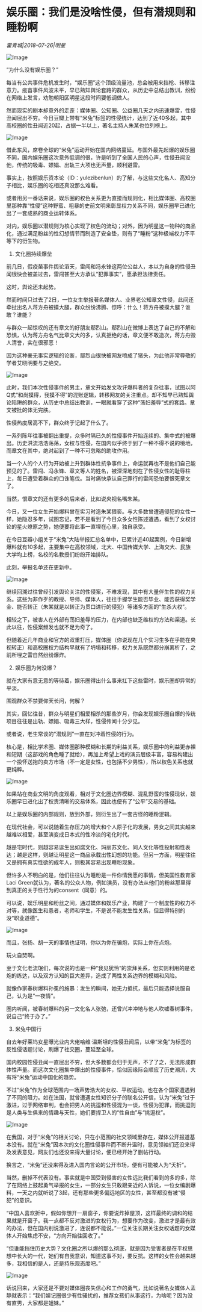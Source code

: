 # 娱乐圈：我们是没啥性侵，但有潜规则和睡粉啊

*霍青城|2018-07-26|明星*

![Image](http://p3.pstatp.com/large/pgc-image/153265280826878b9aa895d)

“为什么没有娱乐圈？”

每当有公共事件危机发生时，“娱乐圈”这个顶级流量池，总会被用来挡枪、转移注意力。疫苗事件风波未平，早已熟知舆论套路的群众，从历史中总结出教训，纷纷在网络上发言，劝勉朝阳区明星这段时间要低调做人。

然而现实的剧本却意外的走歪：媒体圈、公知圈、公益圈几天之内迅速爆雷，性侵丑闻层出不穷。今日豆瓣上带有“米兔”标签的性侵统计，达到了近40多起，其中高校圈的性丑闻近20起，占据一半以上，著名主持人朱某也位列榜上。

![Image](http://p3.pstatp.com/large/pgc-image/15326527132298932a2f5ae)

借此东风，席卷全球的“米兔”运动开始在国内网络蔓延。与国外最先起爆的娱乐圈不同，国内娱乐圈这次意外低调的很，许是听到了全国人民的心声，性侵丑闻没他，传统的吸毒、嫖娼、出轨三大项也无声量，顺利避雷。

事实上，按照娱乐资本论（ID：yulezibenlun）的了解，与这些文化名人、高知分子相比，娱乐圈的吃相还真没那么难看。

或者用另一番话来说，娱乐圈的权色关系更为直接而规则化，相比媒体圈、高校圈里那种靠“性侵”这种野蛮、粗暴的史前文明来彰显权力关系不同，娱乐圈早已进化出了一套成熟的商业运转体系。

对内，娱乐圈以潜规则为核心实现了权色的流动；对外，因为明星这一物种的商品化，通过满足粉丝的性幻想情节而制造了安全垫，则有了“睡粉”这种极端权力不平等下的衍生物。

1. 文化圈持续爆垒

前几日，假疫苗事件舆论滔天，雷闯和冯永锋这两位公益人，本以为自身的性侵丑闻很快会被盖过去，雷闯甚至大方承认“犯罪事实”，愿承担法律责任。

这时，舆论还未起势。

然而时间只过去了2日，一位女生举报著名媒体人、业界老公知章文性侵，此间还牵扯出名人蒋方舟被摸大腿，群众纷纷沸腾、惊呼：什么！蒋方舟被摸大腿？谁敢？谁能？

与群众一起惊叹的还有章文的好朋友鄢烈山。鄢烈山在微博上表达了自己的不解和恐惧，认为蒋方舟名气比章文大的多，认真拒绝的话，章文便不敢造次，蒋方舟毁人清誉，实在很邪恶！

因为这种豪无事实逻辑的论断，鄢烈山很快被网友喷成了猪头，为此他非常尊敬的学者艾晓明要与之绝交。

![Image](http://p1.pstatp.com/large/pgc-image/1532652713218a2a3ced0ad)

此时，我们本次性侵事件的男主，章文开始发文攻讦爆料者的复杂往事，试图以阿Q式“和尚摸得，我摸不得”的混账逻辑，转移网友的关注重点。却不知早已熟知舆论陷阱的群众，从历史中总结出教训，一眼就看穿了这种“荡妇羞辱”式的套路。章文被批的体无完肤。

性侵热度居高不下，群众终于记起了什么了。

一系列陈年往事被翻出重提，众多时隔已久的性侵事件开始连续的、集中式的被爆出。历史洪流浩浩荡荡，女权与性侵，在国内似乎终于到了一种不得不说的境地，而章文在其中，绝对起到了一种不可忽略的助攻作用。

当一个人的个人行为开始被上升到群体性抗争事件上，命运就再也不是他们自己能预见的了。雷闯、冯永锋、章文等人的姓名，被深深地刻在了性侵女性的耻辱柱上，每日遭受着群众的口诛笔伐。当时痛快承认自己罪行的雷闯恐怕要恨死章文了。

当然，恨章文的还有更多的后来者，比如说央视名嘴朱某。

今日，又一位女生开始爆料曾在实习时造朱某猥亵。与大多数曾遭遇侵犯的女性一样，她隐忍多年，试图忘记，若不是看到了今日众多女性陈述遭遇，看到了女权讨论的星火燎原之势，她便要将此事一直埋在心里，独自承受。

在今日豆瓣小组关于“米兔”大陆举报汇总名单中，已累计近40起案例，今日新增爆料就有10多起，主要集中在高校领域，北大、中国传媒大学、上海交大、民族大学均上榜，名校的名教授们纷纷开始排队。

此刻，举报名单还在更新中。

![Image](http://p3.pstatp.com/large/pgc-image/1532652713340beefc922c1)

继续回溯过往曾经引发舆论关注的性侵案，不难发现，其中有大量伴生性的权力关系。这些为非作歹的教授、导师、媒体人，往往手握学生能否毕业、能否获得奖学金、能否转正（朱某就是以转正为贯口进行的侵犯）等诸多方面的“生杀大权”。

相较之下，被害人在外部有荡妇羞辱的压力，在内部也缺乏维权的方法和渠道。长此以往，性侵案频发也就不足为奇了。

但随着近几年商业和官方的双重打压，媒体圈（你说现在几个实习生多在乎能在央视转正）和高校圈权力结构早就有了坍塌和转移，权力关系既然都分崩离析了，之前所埋之雷自然纷纷爆炸。

2. 娱乐圈为何没爆？

就在大家有意无意的等待着，娱乐圈得出什么事来扛下这些雷时，娱乐圈却异常的平淡。

围观群众不禁要仰天长问，何解？

其实，回忆往昔，群众与明星们相爱相杀的那些岁月，你会发现娱乐圈自爆的传统项目往往是出轨、嫖娼、吸毒三大样，性侵传闻十分少见。

或者说，老生常谈的“潜规则”一直在对冲着性侵的行为。

核心是，相比学术圈、媒体圈那种模糊和长期的利益关系，娱乐圈中的利益更赤裸和短期（这部戏的角色睡了就给），再加上希望上戏的演员层级丰富，容易构建出一个投怀送抱的卖方市场（不一定是女性，也包括不少男性），所以权色关系也就更纯粹。

![Image](http://p3.pstatp.com/large/pgc-image/15326527133451bd885e117)

如果站在商业文明的角度观看，相对于文化圈边界模糊、混乱野蛮的性侵现状，娱乐圈早已进化出了权责清晰的交易体系，因此也便有了“公平”交易的基础。

以上是娱乐圈的内部规则，放到外部，则衍生出了一套古怪的睡粉逻辑。

在现代社会，可以说随着生存压力的增大和个人原子化的发展，男女之间其实越来越难以相爱，甚至演变成日本式的性冷淡的宅化时代。

越是宅时代，则越容易诞生出如腐文化、玛丽苏文化、同人文化等性投射和性表达；越是这样，则越让明星这一商品承载出性幻想的功能。但另一方面，明星往往又是拥有真实性欲的成年人，则极其容易出现睡粉现象。

但许多人不明白的是，他们往往认为睡粉是一件你情我愿的事情，但美国性教育家Laci Green就认为，著名的公众人物，例如演员，没有办法从他们的粉丝那里得到真正的关于性行为的consent（同意）的。

可以说，娱乐明星和粉丝之间，通过媒体和娱乐产业，构建了一个制度性的权力不对等，就像医生和患者，老师和学生，不是说不能发生性关系，但显得特别的没“职业道德”。

![Image](http://p98.pstatp.com/large/pgc-image/15326527132135590b26adc)

而且，张扬、胡一天的事情也证明，你以为你在骗炮，实际上你在点炮。

玩火自焚啊。

至于文化老流氓们，每次说的也是一种“我见犹怜”的崇拜关系，但实则利用的是老炮的练达，以及双方认知的巨大差异，造成了两性关系边界的模糊和风险。

就像作家春树爆料孙冕的施暴：发生的瞬间，她无力抵抗，最后只能选择说服自己，认为是“一夜情”。

圈内听闻，被春树爆料的另一文化名人张弛，还曾兴冲冲地与他人吹嘘春树事件，说自己“终于办了。”

3. 米兔中国行

自去年好莱坞女星曝光业内大佬哈维·温斯坦的性侵丑闻后，以带“米兔”为标签的反性侵话题讨论，刷爆了社交圈，蔓延至全球。

国内校园性侵丑闻一直层出不穷，但大多数都会归于无声，不了了之，无法形成群体性声量。而这次文化圈集中爆出的性侵事件，恰似因缘际会顺应了历史潮流，大有将“米兔”运动中国化的趋势。

不过“米兔”作为全球范围内一场声势浩大的女权、平权运动，也在各个国家遭遇到了不同的阻力。如在法国，就曾遭遇女性知识分子的联名公开信，认为“米兔”过于激进，过于网络审判，也会把男人的挑逗和性侵混为一谈，性侵为犯罪，而挑逗则是人类与生俱来的情趣与天性，她们要捍卫人的“性自由”与“挑逗权”。

![Image](http://p3.pstatp.com/large/pgc-image/15326527134992751fd7fda)

在我国，对于“米兔”的相关讨论，只在小范围的社交领域里存在，媒体公开报道基本没有。就在“米兔”因本次的文化圈性侵事件而不断升温时，意见领袖们还没来得及发表意见，网友们也还没来得大量讨论，便已经开始了删帖行动。

换言之，“米兔”还没来得及进入国内言论的公开市场，便有可能被人为“夭折”。

当然，删掉不代表没有。事实就是中国受到侵害的女性远比我们看到的多的多，除了在网络上鼓起勇气举报的女生，一部分女生只敢跟亲近的人诉说，一位女编剧爆料，一天之内就听说了3起，还有那些更多偏远地区的女性，甚至都没有被“侵犯”的意识。

“中国人喜欢折中，假如你想开一扇窗子，你要说炸掉屋顶，这样最终的调和的结果就是开窗子。我一点都不反对激进的女权行为，想要作为改变，激进才是最有效的办法，但在国内别说激进了，连说都不能说。”一位关注长期关注女权话题的女媒体人开始焦虑不安，“方向开始往回收了。”

“但谁能挡住历史大势？文化圈之所以爆的那么彻底，就是因为受害者是在平权思想中长大的一代，她们有自我意识，知道这事不对，要反抗。这样的女性会越来越多，我相信的是人，还是持乐观态度吧。”

![Image](http://p9.pstatp.com/large/pgc-image/153265271371370ec2d05b3)

话说回来，大家还是不要对媒体圈丧失信心和工作的勇气，比如说著名女媒体人孟静就表示：“我们娱记圈很少有性骚扰的，推荐女孩们从事这行，为啥呢？因为没有直男，大家都是姐妹。”

